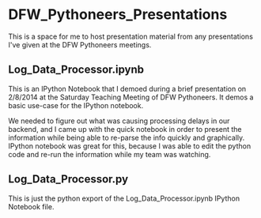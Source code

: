 DFW_Pythoneers_Presentations
============================

This is a space for me to host presentation material from any presentations I've given at the DFW Pythoneers meetings.

Log_Data_Processor.ipynb
------------------------

This is an IPython Notebook that I demoed during a brief presentation on 2/8/2014 at the Saturday Teaching Meeting of DFW Pythoneers.  It demos a basic use-case for the IPython notebook.

We needed to figure out what was causing processing delays in our backend, and I came up with the quick notebook in order to present the information while being able to re-parse the info quickly and graphically.  IPython notebook was great for this, because I was able to edit the python code and re-run the information while my team was watching.

Log_Data_Processor.py
---------------------

This is just the python export of the Log_Data_Processor.ipynb IPython Notebook file.